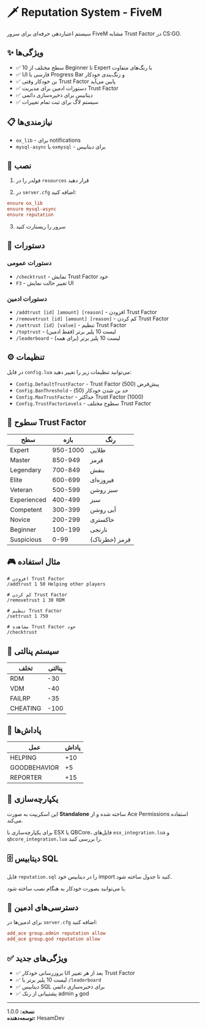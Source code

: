 # 🗡️ Reputation System - FiveM

سیستم اعتباردهی حرفه‌ای برای سرور FiveM مشابه Trust Factor در CS:GO.

## ✨ ویژگی‌ها

- ✅ 10 سطح مختلف از Beginner تا Expert با رنگ‌های متفاوت
- ✅ UI فارسی با Progress Bar و رنگ‌بندی خودکار
- ✅ بن خودکار وقتی Trust Factor پایین می‌آید
- ✅ دستورات ادمین برای مدیریت Trust Factor
- ✅ دیتابیس برای ذخیره‌سازی دائمی
- ✅ سیستم لاگ برای ثبت تمام تغییرات

## 📋 نیازمندی‌ها

- `ox_lib` - برای notifications
- `mysql-async` یا `oxmysql` - برای دیتابیس

## 🚀 نصب

1. فولدر را در `resources` قرار دهید

2. در `server.cfg` اضافه کنید:

```cfg
ensure ox_lib
ensure mysql-async
ensure reputation
```

3. سرور را ریستارت کنید

## 📖 دستورات

### دستورات عمومی

- `/checktrust` - نمایش Trust Factor خود
- `F3` - تغییر حالت نمایش UI

### دستورات ادمین

- `/addtrust [id] [amount] [reason]` - افزودن Trust Factor
- `/removetrust [id] [amount] [reason]` - کم کردن Trust Factor  
- `/settrust [id] [value]` - تنظیم Trust Factor
- `/toptrust` - لیست 10 پلیر برتر (فقط ادمین)
- `/leaderboard` - لیست 10 پلیر برتر (برای همه)

## ⚙️ تنظیمات

در فایل `config.lua` می‌توانید تنظیمات زیر را تغییر دهید:

- `Config.DefaultTrustFactor` - Trust Factor پیش‌فرض (500)
- `Config.BanThreshold` - حد بن شدن خودکار (50)
- `Config.MaxTrustFactor` - حداکثر Trust Factor (1000)
- `Config.TrustFactorLevels` - سطوح مختلف Trust Factor

## 🎨 سطوح Trust Factor

| سطح | بازه | رنگ |
|-----|------|-----|
| Expert | 950-1000 | طلایی |
| Master | 850-949 | قرمز |
| Legendary | 700-849 | بنفش |
| Elite | 600-699 | فیروزه‌ای |
| Veteran | 500-599 | سبز روشن |
| Experienced | 400-499 | سبز |
| Competent | 300-399 | آبی روشن |
| Novice | 200-299 | خاکستری |
| Beginner | 100-199 | نارنجی |
| Suspicious | 0-99 | قرمز (خطرناک) |

## 🎮 مثال استفاده

```
# افزودن Trust Factor
/addtrust 1 50 Helping other players

# کم کردن Trust Factor
/removetrust 1 30 RDM

# تنظیم Trust Factor
/settrust 1 750

# مشاهده Trust Factor خود
/checktrust
```

## 📝 سیستم پنالتی

| تخلف | پنالتی |
|------|--------|
| RDM | -30 |
| VDM | -40 |
| FAILRP | -35 |
| CHEATING | -100 |

## 🎁 پاداش‌ها

| عمل | پاداش |
|-----|-------|
| HELPING | +10 |
| GOODBEHAVIOR | +5 |
| REPORTER | +15 |

## 🔧 یکپارچه‌سازی

این اسکریپت به صورت **Standalone** ساخته شده و از Ace Permissions استفاده می‌کند.

برای یکپارچه‌سازی با ESX یا QBCore، فایل‌های `esx_integration.lua` و `qbcore_integration.lua` را بررسی کنید.

## 🗄️ دیتابیس SQL

فایل `reputation.sql` را در دیتابیس خود import کنید تا جدول ساخته شود.

یا می‌توانید بصورت خودکار به هنگام نصب ساخته شود.

## 👑 دسترسی‌های ادمین

برای ادمین‌ها در `server.cfg` اضافه کنید:

```cfg
add_ace group.admin reputation allow
add_ace group.god reputation allow
```

## ✅ ویژگی‌های جدید

- ✅ بروزرسانی خودکار UI بعد از هر تغییر Trust Factor
- ✅ لیست 10 پلیر برتر با `/leaderboard`
- ✅ دیتابیس SQL برای ذخیره‌سازی دائمی
- ✅ پشتیبانی از رنک admin و god

---

**نسخه:** 1.0.0  
**توسعه‌دهنده:** HesamDev
